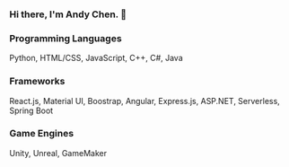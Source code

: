 ### Hi there, I'm Andy Chen. 👋

### Programming Languages
Python, HTML/CSS, JavaScript, C++, C#, Java
### Frameworks
React.js, Material UI, Boostrap, Angular, Express.js, ASP.NET, Serverless, Spring Boot
### Game Engines
Unity, Unreal, GameMaker
<div>
<!--   <img src="https://github-readme-stats.vercel.app/api?username=ac8736&&show_icons=true&title_color=ffffff&icon_color=bb2acf&text_color=daf7dc&bg_color=151515" style="height:225px"/>
  <img src="https://github-readme-stats.vercel.app/api/top-langs/?username=ac8736" style="height:225px"/> -->
</div>

